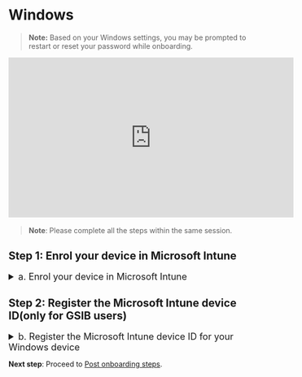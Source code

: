 # Windows

> **Note:** Based on your Windows settings, you may be prompted to restart or reset your password while onboarding.


<ifigure>
<iframe title="YouTubeVideoPlayer" src="https://www.youtube.com/embed/Cvb7lppxFqs" height="315" width="560" frameborder="0" allow="accelerometer; autoplay; encrypted-media; gyroscope; picture-in-picture" allowfullscreen></iframe>
</ifigure>

> **Note**: Please complete all the steps within the same session.

## Step 1: Enrol your device in Microsoft Intune
<details>
  <summary style="font-size:18px">a. Enrol your device in Microsoft Intune</summary><br>

1. Click **Start** icon on the taskbar.

2. Go to **Settings** > **Accounts** > **Access work or school** and click **Connect** plus sign to add your work or school account.

<kbd>![access-work-or-school](../images/onboarding-instructions-for-windows/access-work-or-school.png ':size=600')</kbd>

3. Approve your TechPass login using the authenticator app that was used to set up TechPass MFA. If you are a public officer onboarding your device to SEED, authorise your WOG account by entering the verification code displayed for your SG Govt M365 profile on the authenticator app before approving your Techpass login.

<kbd>![log-in-to-gcc](../images/onboarding-for-macos/log-in-to-gcc.png ':size=500')</kbd>

?> The above page is displayed only for public officers and you may refer to [TechPass documentation](https://docs.developer.tech.gov.sg/docs/techpass-user-guide/#/) for more information.

<kbd>![settings](../images/onboarding-instructions-for-windows/settings.png ':size=600')</kbd>

5. Your account is added and listed as a connection. This account has the **Info** and **Disconnect** options as shown below. Click on the **Info** option and verify that you see something like the following.

?> Vendors will see **TechPass** instead of **SG Govt M365**.

<kbd>![managed-by-sg-govt-m365](../images/onboarding-instructions-for-windows/managed-by-sg-govt-m365.png ':size=600')</kbd>

>**Notes**:
>- Your device is now enrolled in Microsoft Intune.
>
>- If you are a vendor or contractor, Tanium and Cloudflare WARP are installed on your device. When the installation is complete, Microsoft Intune Management Extension sends you a desktop notification.
>
>- If you are a public officer, Tanium and Cloudflare WARP will be installed after registering your device ID on the TechPass portal. Refer to [step 2. Register the Microsoft Intune device ID for your Windows device](https://docs.developer.tech.gov.sg/docs/security-suite-for-engineering-endpoint-devices/onboard-device/windows?id=step-2-register-the-microsoft-intune-device-id) for more information.

</details>

## Step 2: Register the Microsoft Intune device ID(only for GSIB users)

<details><summary style="font-size:18px">b. Register the Microsoft Intune device ID for your Windows device</summary>

- This step is applicable only if you have a GSIB device and your TechPass ID is the same as your organisation email address. For example, *peter_wilson<span>@</span>tech.gov.sg*. In other words, this is applicable for users whose TechPass ID belongs to the WOG AAD.

- If you are a SE-GSIB user, complete steps 1-2 and contact the [support team](https://go.gov.sg/techpass-sr) with your Intune device ID to register your Intune device ID.  

- Skip the following steps if your TechPass ID belongs to the TechPass AAD and has its domain as *techpass.gov.sg*. For example, *peter_wilson<span>@</span>techpass.gov.sg*.

1. Open **PowerShell** and run the following commands:
```
$rootKey = [Microsoft.Win32.RegistryKey]::OpenBaseKey(
    [Microsoft.Win32.RegistryHive]::LocalMachine,
    [Microsoft.Win32.RegistryView]::Registry64
)
$enrollmentsKey = $rootKey.OpenSubKey("Software\Microsoft\Enrollments")
$intune_id = "Intune ID not found"
foreach ($name in $enrollmentsKey.GetSubKeyNames()) {
    $enrollmentIdKey = $enrollmentsKey.OpenSubKey($name)
    if ($enrollmentIdKey.GetValue("ProviderID") -ieq "MS DM Server") {
        $intune_id = $enrollmentIdKey.OpenSubKey("DMClient\MS DM Server").GetValue("EntDMID", "Intune ID not found")
        break
    }
}
Write-Output $intune_id
```
2. Take note of the Intune device ID that will be displayed on the Powershell window.
3. Using your GSIB device, go to your profile page on the [TechPass portal](https://portal.techpass.gov.sg/secure/account/profile).
4. Click **Onboard device to SEED** and follow the on-screen instructions to submit this Intune device ID.  Intune installs the required softwares and configurations to complete your device onboarding.

  If your onboarding is successful, within an hour, you will receive a successfully onboarded email to your organisational email address.

5. Shortly after this email, when you receive a desktop notification informing about the device name change and about the device being restarted, do the following:

    i. Save your current work and restart your device.

    ii. If prompted to specify your password, enter it.

5. To verify if the required profiles are installed correctly, go to **Settings** > **Apps** > **Apps & features** and ensure that Tanium and Cloudflare WARP are listed.

</details>

**Next step**: Proceed to [Post onboarding steps](post-onboarding-instructions/post-onboarding-steps-and-verification).
